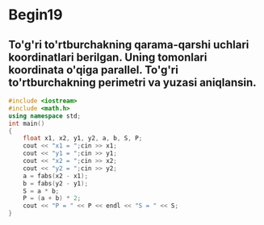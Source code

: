 # Begin19
## To'g'ri to'rtburchakning qarama-qarshi uchlari koordinatlari berilgan. Uning tomonlari koordinata o'qiga parallel. To'g'ri to'rtburchakning perimetri va yuzasi aniqlansin.
```cpp
#include <iostream>
#include <math.h>
using namespace std;
int main()
{
    float x1, x2, y1, y2, a, b, S, P;
    cout << "x1 = ";cin >> x1;
    cout << "y1 = ";cin >> y1;
    cout << "x2 = ";cin >> x2;
    cout << "y2 = ";cin >> y2;
    a = fabs(x2 - x1);
    b = fabs(y2 - y1);
    S = a * b;
    P = (a + b) * 2;
    cout << "P = " << P << endl << "S = " << S;
}
```
